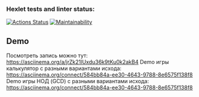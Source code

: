 ### Hexlet tests and linter status:
[![Actions Status](https://github.com/Valo27/java-project-61/actions/workflows/hexlet-check.yml/badge.svg)](https://github.com/Valo27/java-project-61/actions)
[![Maintainability](https://api.codeclimate.com/v1/badges/2409a65ba046b61bb0aa/maintainability)](https://codeclimate.com/github/Valo27/java-project-61/maintainability)

## Demo

Посмотреть запись можно тут: https://asciinema.org/a/jrZk21lUxdu36k9tKu0k2akB4
Demo игры калькулятор с разными вариантами исхода: https://asciinema.org/connect/584bb84a-ee30-4643-9788-8e6575f138f8
Demo игры НОД (GCD) с разными вариантами исхода: https://asciinema.org/connect/584bb84a-ee30-4643-9788-8e6575f138f8
